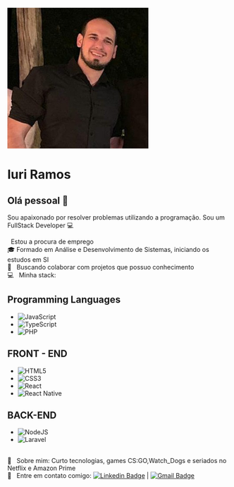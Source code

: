<img width="auto" src="profile.png"></img>

# Iuri Ramos

## Olá pessoal 👋
Sou apaixonado por resolver problemas utilizando a programação.
Sou um FullStack Developer :computer:

   &nbsp; Estou a procura de emprego
 <br/> 🎓 Formado em Análise e Desenvolvimento de Sistemas, iniciando os estudos em SI
 <br/> :purple_heart: &nbsp; Buscando colaborar com projetos que possuo conhecimento
 <br/> :computer: &nbsp; Minha stack:  
 ## Programming Languages
- <img alt="JavaScript" src="https://img.shields.io/badge/javascript%20-%23323330.svg?&style=for-the-badge&logo=javascript&logoColor=%23F7DF1E"/>
- <img alt="TypeScript" src="https://img.shields.io/badge/typescript%20-%23007ACC.svg?&style=for-the-badge&logo=typescript&logoColor=white"/>
- <img alt="PHP" src="https://img.shields.io/badge/php-%23777BB4.svg?&style=for-the-badge&logo=php&logoColor=white"/>

 ## FRONT - END
 - <img alt="HTML5" src="https://img.shields.io/badge/html5%20-%23E34F26.svg?&style=for-the-badge&logo=html5&logoColor=white"/>
 - <img alt="CSS3" src="https://img.shields.io/badge/css3%20-%231572B6.svg?&style=for-the-badge&logo=css3&logoColor=white"/>
 - <img alt="React" src="https://img.shields.io/badge/react%20-%2320232a.svg?&style=for-the-badge&logo=react&logoColor=%2361DAFB"/> 
 - <img alt="React Native" src="https://img.shields.io/badge/react_native%20-%2320232a.svg?&style=for-the-badge&logo=react&logoColor=%2361DAFB"/>
 
 ## BACK-END
 - <img alt="NodeJS" src="https://img.shields.io/badge/node.js%20-%2343853D.svg?&style=for-the-badge&logo=node.js&logoColor=white"/> 
 - <img alt="Laravel" src="https://img.shields.io/badge/laravel%20-%23FF2D20.svg?&style=for-the-badge&logo=laravel&logoColor=white"/>
 <br/> 💬  &nbsp; Sobre mim: Curto tecnologias, games CS:GO,Watch_Dogs e seriados no Netflix e Amazon Prime
 <br/> :email: &nbsp; Entre em contato comigo: 
[![Linkedin Badge](https://img.shields.io/badge/-Iuri_Ramos-blue?style=flat-square&logo=Linkedin&logoColor=white&link=https://www.linkedin.com/in/iuri-ramos93/)](https://www.linkedin.com/in/iuri-ramos93/)
| 
[![Gmail Badge](https://img.shields.io/badge/-iuri.ramos41@gmail.com-c14438?style=flat-square&logo=Gmail&logoColor=white&link=mailto:tgmarinho@gmail.com)](mailto:iuri.ramos41@gmail.com)

